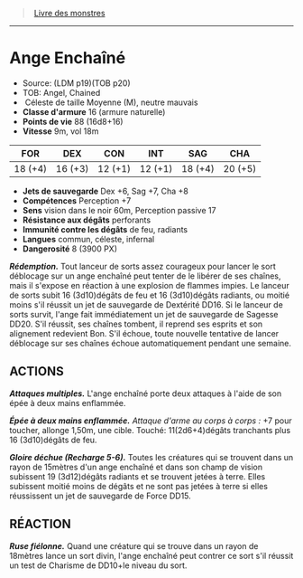﻿> [Livre des monstres](tome_of_beasts.md)

---

# Ange Enchaîné

- Source: (LDM p19)(TOB p20)
- TOB: Angel, Chained
-  Céleste de taille Moyenne (M), neutre mauvais
- **Classe d'armure** 16 (armure naturelle)
- **Points de vie** 88 (16d8+16)
- **Vitesse** 9m, vol 18m

|FOR|DEX|CON|INT|SAG|CHA|
|---|---|---|---|---|---|
|18 (+4)|16 (+3)|12 (+1)|12 (+1)|18 (+4)|20 (+5)|

- **Jets de sauvegarde** Dex +6, Sag +7, Cha +8
- **Compétences** Perception +7
- **Sens** vision dans le noir 60m, Perception passive 17
- **Résistance aux dégâts** perforants
- **Immunité contre les dégâts** de feu, radiants
- **Langues** commun, céleste, infernal
- **Dangerosité** 8 (3900 PX)

**_Rédemption._** Tout lanceur de sorts assez courageux pour lancer le sort déblocage sur un ange enchaîné peut tenter de le libérer de ses chaînes, mais il s'expose en réaction à une explosion de flammes impies. Le lanceur de sorts subit 16 (3d10)dégâts de feu et 16 (3d10)dégâts radiants, ou moitié moins s'il réussit un jet de sauvegarde de Dextérité DD16. Si le lanceur de sorts survit, l'ange fait immédiatement un jet de sauvegarde de Sagesse DD20. S'il réussit, ses chaînes tombent, il reprend ses esprits et son alignement redevient Bon. S'il échoue, toute nouvelle tentative de lancer déblocage sur ses chaînes échoue automatiquement pendant une semaine.

## ACTIONS

**_Attaques multiples._** L'ange enchaîné porte deux attaques à l'aide de son épée à deux mains enflammée.

**_Épée à deux mains enflammée._** _Attaque d'arme au corps à corps :_ +7 pour toucher, allonge 1,50m, une cible. Touché: 11(2d6+4)dégâts tranchants plus 16 (3d10)dégâts de feu.

**_Gloire déchue (Recharge 5-6)._** Toutes les créatures qui se trouvent dans un rayon de 15mètres d'un ange enchaîné et dans son champ de vision subissent 19 (3d12)dégâts radiants et se trouvent jetées à terre. Elles subissent moitié moins de dégâts et ne sont pas jetées à terre si elles réussissent un jet de sauvegarde de Force DD15.

## RÉACTION

**_Ruse fiélonne._** Quand une créature qui se trouve dans un rayon de 18mètres lance un sort divin, l'ange enchaîné peut contrer ce sort s'il réussit un test de Charisme de DD10+le niveau du sort.

